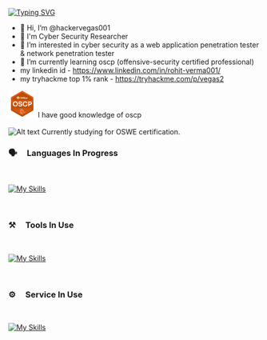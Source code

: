 


[![Typing SVG](https://readme-typing-svg.demolab.com?font=Fira+Code&pause=1000&random=false&width=435&lines=I+am+hackervegas001.+Nice+to+see+you)](https://git.io/typing-svg)

- 👋 Hi, I’m @hackervegas001
- 💼 I'm Cyber Security Researcher
- 👀 I’m interested in cyber security as a web application penetration tester & network penetration tester
- 🌱 I’m currently learning oscp (offensive-security certified professional)
- my linkedin id - https://www.linkedin.com/in/rohit-verma001/
- my tryhackme top 1% rank - https://tryhackme.com/p/vegas2

<img src="https://raw.githubusercontent.com/bekkage/bekkage/main/img/fa54f767-4ff0-4fc6-91c4-40555ba62545.png" alt="Alt text" width="55" height="55"> I have good knowledge of oscp
<br> </br>
<img src="https://images.credly.com/images/0a375324-4f9e-412d-b276-b6e96c428709/image.png" alt="Alt text" width="52" height="52">  Currently studying for OSWE certification.
### 🗣️ &nbsp;&nbsp;&nbsp; Languages In Progress

<br/>

[![My Skills](https://skillicons.dev/icons?i=python,bash,js,html)](https://skillicons.dev)

<br/>

### ⚒️ &nbsp;&nbsp;&nbsp; Tools In Use

<br/>

[![My Skills](https://skillicons.dev/icons?i=linux,github,androidstudio,md,powershell)](https://skillicons.dev)


<br/>

### ⚙ &nbsp;&nbsp;&nbsp; Service In Use

</br>

[![My Skills](https://skillicons.dev/icons?i=docker,aws)](https://skillicons.dev)

<!---
hackervegas001/hackervegas001 is a ✨ special ✨ repository because its `README.md` (this file) appears on your GitHub profile.
You can click the Preview link to take a look at your changes.
--->
